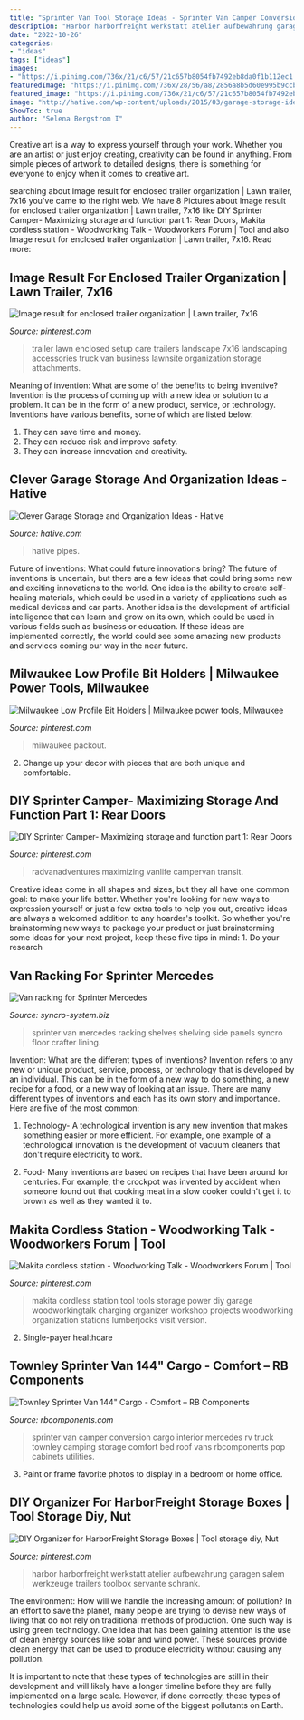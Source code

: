 ```yaml
---
title: "Sprinter Van Tool Storage Ideas - Sprinter Van Camper Conversion Cargo Interior Mercedes Rv Truck Townley Camping Storage Comfort Bed Roof Vans Rbcomponents Pop Cabinets Utilities"
description: "Harbor harborfreight werkstatt atelier aufbewahrung garagen salem werkzeuge trailers toolbox servante schrank"
date: "2022-10-26"
categories:
- "ideas"
tags: ["ideas"]
images:
- "https://i.pinimg.com/736x/21/c6/57/21c657b8054fb7492eb8da0f1b112ec1.jpg"
featuredImage: "https://i.pinimg.com/736x/28/56/a8/2856a8b5d60e995b9ccbbe44fa82c64e.jpg"
featured_image: "https://i.pinimg.com/736x/21/c6/57/21c657b8054fb7492eb8da0f1b112ec1.jpg"
image: "http://hative.com/wp-content/uploads/2015/03/garage-storage-ideas/22-garage-storage-organization-ideas.jpg"
ShowToc: true
author: "Selena Bergstrom I"
---
```



Creative art is a way to express yourself through your work. Whether you are an artist or just enjoy creating, creativity can be found in anything. From simple pieces of artwork to detailed designs, there is something for everyone to enjoy when it comes to creative art.

	

		
searching about Image result for enclosed trailer organization | Lawn trailer, 7x16 you've came to the right web. We have 8 Pictures about Image result for enclosed trailer organization | Lawn trailer, 7x16 like DIY Sprinter Camper- Maximizing storage and function part 1: Rear Doors, Makita cordless station - Woodworking Talk - Woodworkers Forum | Tool and also Image result for enclosed trailer organization | Lawn trailer, 7x16. Read more:
		
    
## Image Result For Enclosed Trailer Organization | Lawn Trailer, 7x16

<img loading=lazy src="https://i.pinimg.com/736x/45/fa/ce/45face9cb18ef66570eec1ffe92733c4.jpg" onerror="this.onerror=null;this.src='https://tse3.mm.bing.net/th?id=OIP.WS6ceGXfMardrd6I3anK5AHaFj&amp;pid=15.1';" alt="Image result for enclosed trailer organization | Lawn trailer, 7x16">

_Source: pinterest.com_

>trailer lawn enclosed setup care trailers landscape 7x16 landscaping accessories truck van business lawnsite organization storage attachments. 

	

Meaning of invention: What are some of the benefits to being inventive?
Invention is the process of coming up with a new idea or solution to a problem. It can be in the form of a new product, service, or technology. Inventions have various benefits, some of which are listed below: 
1. They can save time and money.
2. They can reduce risk and improve safety. 
3. They can increase innovation and creativity.

    
## Clever Garage Storage And Organization Ideas - Hative

<img loading=lazy src="http://hative.com/wp-content/uploads/2015/03/garage-storage-ideas/22-garage-storage-organization-ideas.jpg" onerror="this.onerror=null;this.src='https://tse1.mm.bing.net/th?id=OIP.jX1TEeaaY6VnpoORl3-1dQHaJ4&amp;pid=15.1';" alt="Clever Garage Storage and Organization Ideas - Hative">

_Source: hative.com_

>hative pipes. 

	

Future of inventions: What could future innovations bring?
The future of inventions is uncertain, but there are a few ideas that could bring some new and exciting innovations to the world. One idea is the ability to create self-healing materials, which could be used in a variety of applications such as medical devices and car parts. Another idea is the development of artificial intelligence that can learn and grow on its own, which could be used in various fields such as business or education. If these ideas are implemented correctly, the world could see some amazing new products and services coming our way in the near future.

    
## Milwaukee Low Profile Bit Holders | Milwaukee Power Tools, Milwaukee

<img loading=lazy src="https://i.pinimg.com/736x/21/c6/57/21c657b8054fb7492eb8da0f1b112ec1.jpg" onerror="this.onerror=null;this.src='https://tse3.mm.bing.net/th?id=OIP.owJGddkU5ev87n03KT86NAHaJ3&amp;pid=15.1';" alt="Milwaukee Low Profile Bit Holders | Milwaukee power tools, Milwaukee">

_Source: pinterest.com_

>milwaukee packout. 

	

2. Change up your decor with pieces that are both unique and comfortable.

    
## DIY Sprinter Camper- Maximizing Storage And Function Part 1: Rear Doors

<img loading=lazy src="https://i.pinimg.com/originals/99/ce/88/99ce884ddbec0ca4f5f2be9a5488d718.jpg" onerror="this.onerror=null;this.src='https://tse1.mm.bing.net/th?id=OIP.errBs4k348G3eNRXSaXtjgHaJ4&amp;pid=15.1';" alt="DIY Sprinter Camper- Maximizing storage and function part 1: Rear Doors">

_Source: pinterest.com_

>radvanadventures maximizing vanlife campervan transit. 

	

Creative ideas come in all shapes and sizes, but they all have one common goal: to make your life better. Whether you're looking for new ways to expression yourself or just a few extra tools to help you out, creative ideas are always a welcomed addition to any hoarder's toolkit. So whether you're brainstorming new ways to package your product or just brainstorming some ideas for your next project, keep these five tips in mind: 1. Do your research

    
## Van Racking For Sprinter Mercedes

<img loading=lazy src="http://www.syncro-system.biz/api/img/shelves-and-drawers-sprinter-left-side_12697.jpg" onerror="this.onerror=null;this.src='https://tse1.mm.bing.net/th?id=OIP.pPqBY9WwseXvDrFTf5G1HAHaK1&amp;pid=15.1';" alt="Van racking for Sprinter Mercedes">

_Source: syncro-system.biz_

>sprinter van mercedes racking shelves shelving side panels syncro floor crafter lining. 

	

Invention: What are the different types of inventions?
Invention refers to any new or unique product, service, process, or technology that is developed by an individual. This can be in the form of a new way to do something, a new recipe for a food, or a new way of looking at an issue. There are many different types of inventions and each has its own story and importance. Here are five of the most common:
1. Technology- A technological invention is any new invention that makes something easier or more efficient. For example, one example of a technological innovation is the development of vacuum cleaners that don't require electricity to work.

2. Food- Many inventions are based on recipes that have been around for centuries. For example, the crockpot was invented by accident when someone found out that cooking meat in a slow cooker couldn't get it to brown as well as they wanted it to.

    
## Makita Cordless Station - Woodworking Talk - Woodworkers Forum | Tool

<img loading=lazy src="https://i.pinimg.com/736x/7d/3a/42/7d3a42046af897472ef17c09c596152b--makita-tools-charging-stations.jpg" onerror="this.onerror=null;this.src='https://tse2.mm.bing.net/th?id=OIP.d-3c6pvH5SxJo6Q-9HI1IwEgDY&amp;pid=15.1';" alt="Makita cordless station - Woodworking Talk - Woodworkers Forum | Tool">

_Source: pinterest.com_

>makita cordless station tool tools storage power diy garage woodworkingtalk charging organizer workshop projects woodworking organization stations lumberjocks visit version. 

	

2. Single-payer healthcare

    
## Townley Sprinter Van 144&quot; Cargo - Comfort – RB Components

<img loading=lazy src="http://cdn.shopify.com/s/files/1/1908/9833/products/2444ad8dc5b9025192cd6960b015cd71_1024x1024.jpg?v=1505249015" onerror="this.onerror=null;this.src='https://tse4.mm.bing.net/th?id=OIP.P5U_AWCmMWUHgcs8QjjO3AHaLG&amp;pid=15.1';" alt="Townley Sprinter Van 144&quot; Cargo - Comfort – RB Components">

_Source: rbcomponents.com_

>sprinter van camper conversion cargo interior mercedes rv truck townley camping storage comfort bed roof vans rbcomponents pop cabinets utilities. 

	

3. Paint or frame favorite photos to display in a bedroom or home office.

    
## DIY Organizer For HarborFreight Storage Boxes | Tool Storage Diy, Nut

<img loading=lazy src="https://i.pinimg.com/736x/28/56/a8/2856a8b5d60e995b9ccbbe44fa82c64e.jpg" onerror="this.onerror=null;this.src='https://tse2.mm.bing.net/th?id=OIP.BKkw7GRR0ru5_KJURU-mogHaNK&amp;pid=15.1';" alt="DIY Organizer for HarborFreight Storage Boxes | Tool storage diy, Nut">

_Source: pinterest.com_

>harbor harborfreight werkstatt atelier aufbewahrung garagen salem werkzeuge trailers toolbox servante schrank. 

	

The environment: How will we handle the increasing amount of pollution?
In an effort to save the planet, many people are trying to devise new ways of living that do not rely on traditional methods of production. One such way is using green technology. 
One idea that has been gaining attention is the use of clean energy sources like solar and wind power. These sources provide clean energy that can be used to produce electricity without causing any pollution. 

It is important to note that these types of technologies are still in their development and will likely have a longer timeline before they are fully implemented on a large scale. However, if done correctly, these types of technologies could help us avoid some of the biggest pollutants on Earth.

